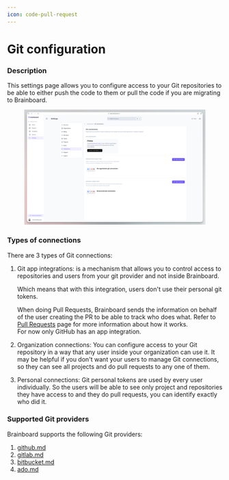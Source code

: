 ```yaml
---
icon: code-pull-request
---
```


# Git configuration

### Description

This settings page allows you to configure access to your Git repositories to be able to either push the code to them or pull the code if you are migrating to Brainboard.

<figure><img src="../../../.gitbook/assets/CleanShot 2025-04-11 at 16.11.13@2x.png" alt=""><figcaption></figcaption></figure>

### Types of connections

There are 3 types of Git connections:

1.  Git app integrations: is a mechanism that allows you to control access to repositories and users from your git provider and not inside Brainboard.

    Which means that with this integration, users don't use their personal git tokens.

    When doing Pull Requests, Brainboard sends the information on behalf of the user creating the PR to be able to track who does what. Refer to [Pull Requests](https://gitlab.com/brainboard/brainboard/-/blob/main/git-configuration/pull-requests/README.md) page for more information about how it works.\
    For now only GitHub has an app integration.
2. Organization connections: You can configure access to your Git repository in a way that any user inside your organization can use it. It may be helpful if you don't want your users to manage Git connections, so they can see all projects and do pull requests to any one of them.
3. Personal connections: Git personal tokens are used by every user individually. So the users will be able to see only project and repositories they have access to and they do pull requests, you can identify exactly who did it.

### Supported Git providers

Brainboard supports the following Git providers:

1. [github.md](github.md "mention")
2. [gitlab.md](gitlab.md "mention")
3. [bitbucket.md](bitbucket.md "mention")
4. [ado.md](ado.md "mention")

